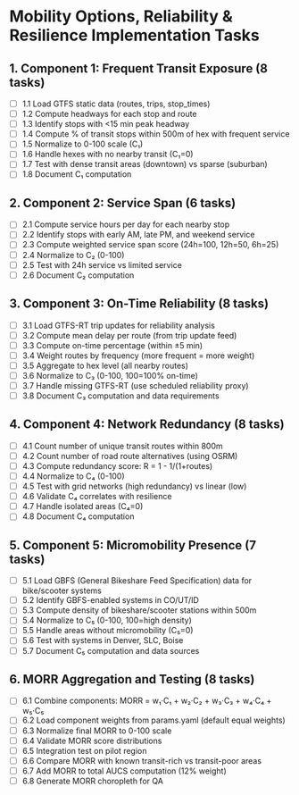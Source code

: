 # Mobility Options, Reliability & Resilience Implementation Tasks

## 1. Component 1: Frequent Transit Exposure (8 tasks)

- [ ] 1.1 Load GTFS static data (routes, trips, stop_times)
- [ ] 1.2 Compute headways for each stop and route
- [ ] 1.3 Identify stops with <15 min peak headway
- [ ] 1.4 Compute % of transit stops within 500m of hex with frequent service
- [ ] 1.5 Normalize to 0-100 scale (C₁)
- [ ] 1.6 Handle hexes with no nearby transit (C₁=0)
- [ ] 1.7 Test with dense transit areas (downtown) vs sparse (suburban)
- [ ] 1.8 Document C₁ computation

## 2. Component 2: Service Span (6 tasks)

- [ ] 2.1 Compute service hours per day for each nearby stop
- [ ] 2.2 Identify stops with early AM, late PM, and weekend service
- [ ] 2.3 Compute weighted service span score (24h=100, 12h=50, 6h=25)
- [ ] 2.4 Normalize to C₂ (0-100)
- [ ] 2.5 Test with 24h service vs limited service
- [ ] 2.6 Document C₂ computation

## 3. Component 3: On-Time Reliability (8 tasks)

- [ ] 3.1 Load GTFS-RT trip updates for reliability analysis
- [ ] 3.2 Compute mean delay per route (from trip update feed)
- [ ] 3.3 Compute on-time percentage (within ±5 min)
- [ ] 3.4 Weight routes by frequency (more frequent = more weight)
- [ ] 3.5 Aggregate to hex level (all nearby routes)
- [ ] 3.6 Normalize to C₃ (0-100, 100=100% on-time)
- [ ] 3.7 Handle missing GTFS-RT (use scheduled reliability proxy)
- [ ] 3.8 Document C₃ computation and data requirements

## 4. Component 4: Network Redundancy (8 tasks)

- [ ] 4.1 Count number of unique transit routes within 800m
- [ ] 4.2 Count number of road route alternatives (using OSRM)
- [ ] 4.3 Compute redundancy score: R = 1 - 1/(1+routes)
- [ ] 4.4 Normalize to C₄ (0-100)
- [ ] 4.5 Test with grid networks (high redundancy) vs linear (low)
- [ ] 4.6 Validate C₄ correlates with resilience
- [ ] 4.7 Handle isolated areas (C₄=0)
- [ ] 4.8 Document C₄ computation

## 5. Component 5: Micromobility Presence (7 tasks)

- [ ] 5.1 Load GBFS (General Bikeshare Feed Specification) data for bike/scooter systems
- [ ] 5.2 Identify GBFS-enabled systems in CO/UT/ID
- [ ] 5.3 Compute density of bikeshare/scooter stations within 500m
- [ ] 5.4 Normalize to C₅ (0-100, 100=high density)
- [ ] 5.5 Handle areas without micromobility (C₅=0)
- [ ] 5.6 Test with systems in Denver, SLC, Boise
- [ ] 5.7 Document C₅ computation and data sources

## 6. MORR Aggregation and Testing (8 tasks)

- [ ] 6.1 Combine components: MORR = w₁·C₁ + w₂·C₂ + w₃·C₃ + w₄·C₄ + w₅·C₅
- [ ] 6.2 Load component weights from params.yaml (default equal weights)
- [ ] 6.3 Normalize final MORR to 0-100 scale
- [ ] 6.4 Validate MORR score distributions
- [ ] 6.5 Integration test on pilot region
- [ ] 6.6 Compare MORR with known transit-rich vs transit-poor areas
- [ ] 6.7 Add MORR to total AUCS computation (12% weight)
- [ ] 6.8 Generate MORR choropleth for QA
